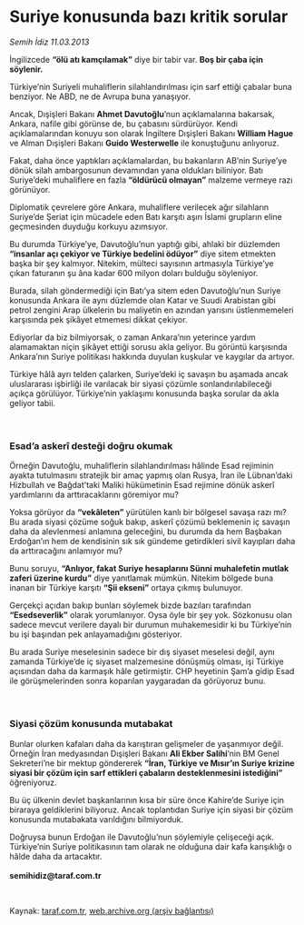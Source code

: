 # Suriye konusunda bazı kritik sorular

*Semih İdiz 11.03.2013*

<div class="yazi"><p>İngilizcede <b>“ölü atı kamçılamak”</b> diye bir tabir var. <b>Boş bir çaba için söylenir.</b> </p>
<p>Türkiye’nin Suriyeli muhaliflerin silahlandırılması için sarf ettiği çabalar buna benziyor. Ne ABD, ne de Avrupa buna yanaşıyor. </p>
<p>Ancak, Dışişleri Bakanı <b>Ahmet Davutoğlu</b>’nun açıklamalarına bakarsak, Ankara, nafile gibi görünse de, bu çabasını sürdürüyor. Kendi açıklamalarından konuyu son olarak İngiltere Dışişleri Bakanı <b>William Hague</b> ve Alman Dışişleri Bakanı <b>Guido Westerwelle</b> ile konuştuğunu anlıyoruz. </p>
<p>Fakat, daha önce yaptıkları açıklamalardan, bu bakanların AB’nin Suriye’ye dönük silah ambargosunun devamından yana oldukları biliniyor. Batı Suriye’deki muhaliflere en fazla <b>“öldürücü olmayan”</b> malzeme vermeye razı görünüyor.</p>
<p>Diplomatik çevrelere göre Ankara, muhaliflere verilecek ağır silahların Suriye’de Şeriat için mücadele eden Batı karşıtı aşırı İslami grupların eline geçmesinden duyduğu korkuyu azımsıyor. </p>
<p>Bu durumda Türkiye’ye, Davutoğlu’nun yaptığı gibi, ahlaki bir düzlemden <b>“insanlar açı çekiyor ve Türkiye bedelini ödüyor”</b> diye sitem etmekten başka bir şey kalmıyor. Nitekim, mülteci sayısının artmasıyla Türkiye’ye çıkan faturanın şu âna kadar 600 milyon doları bulduğu söyleniyor. </p>
<p>Burada, silah göndermediği için Batı’ya sitem eden Davutoğlu’nun Suriye konusunda Ankara ile aynı düzlemde olan Katar ve Suudi Arabistan gibi petrol zengini Arap ülkelerin bu maliyetin en azından yarısını üstlenmemeleri karşısında pek şikâyet etmemesi dikkat çekiyor. </p>
<p>Ediyorlar da biz bilmiyorsak, o zaman Ankara’nın yeterince yardım alamamaktan niçin şikâyet ettiği sorusu akla geliyor. Bu görüntü karşısında Ankara’nın Suriye politikası hakkında duyulan kuşkular ve kaygılar da artıyor. </p>
<p>Türkiye hâlâ ayrı telden çalarken, Suriye’deki iç savaşın bu aşamada ancak uluslararası işbirliği ile varılacak bir siyasi çözümle sonlandırılabileceği açıkça görülüyor. Türkiye’nin yaklaşımı konusunda başka sorular da akla geliyor tabii.<br/><br/><br/></p>
<h3>Esad’a askerî desteği doğru okumak</h3>
<p>Örneğin Davutoğlu, muhaliflerin silahlandırılması hâlinde Esad rejiminin ayakta tutulmasını stratejik bir amaç yapmış olan Rusya, İran ile Lübnan’daki Hizbullah ve Bağdat’taki Maliki hükümetinin Esad rejimine dönük askerî yardımlarını da arttıracaklarını göremiyor mu? </p>
<p>Yoksa görüyor da <b>“vekâleten”</b> yürütülen kanlı bir bölgesel savaşa razı mı? Bu arada siyasi çözüme soğuk bakıp, askerî çözümü beklemenin iç savaşın daha da alevlenmesi anlamına geleceğini, bu durumda da hem Başbakan Erdoğan’ın hem de kendisinin sık sık gündeme getirdikleri sivil kayıpları daha da arttıracağını anlamıyor mu? </p>
<p>Bunu soruyu, <b>“Anlıyor, fakat Suriye hesaplarını Sünni muhalefetin mutlak zaferi üzerine kurdu”</b> diye yanıtlamak mümkün. Nitekim bölgede buna inanan bir Türkiye karşıtı <b>“Şii ekseni”</b> ortaya çıkmış bulunuyor. </p>
<p>Gerçekçi açıdan bakıp bunları söylemek bizde bazıları tarafından <b>“Esedseverlik”</b> olarak yorumlanıyor. Oysa öyle bir şey yok. Sözkonusu olan sadece mevcut verilere dayalı bir durumun muhakemesidir ki bu Türkiye’nin bu işi başından pek anlayamadığını gösteriyor. </p>
<p>Bu arada Suriye meselesinin sadece bir dış siyaset meselesi değil, aynı zamanda Türkiye’de iç siyaset malzemesine dönüşmüş olması, işi Türkiye açısından daha da karmaşık hâle getirmiştir. CHP heyetinin Şam’a gidip Esad ile görüşmelerinden sonra koparılan yaygaradan da görüyoruz bunu.<br/><br/><br/></p>
<h3>Siyasi çözüm konusunda mutabakat</h3>
<p>Bunlar olurken kafaları daha da karıştıran gelişmeler de yaşanmıyor değil. Örneğin İran medyasından Dışişleri Bakanı <b>Ali Ekber Salihi</b>’nin BM Genel Sekreteri’ne bir mektup göndererek <b>“İran, Türkiye ve Mısır’ın Suriye krizine siyasi bir çözüm için sarf ettikleri çabaların desteklenmesini istediğini”</b> öğreniyoruz.</p>
<p>Bu üç ülkenin devlet başkanlarının kısa bir süre önce Kahire’de Suriye için biraraya geldiklerini biliyoruz. Ancak toplantıdan Suriye için siyasi bir çözüm konusunda mutabakata varıldığını bilmiyorduk. </p>
<p>Doğruysa bunun Erdoğan ile Davutoğlu’nun söylemiyle çelişeceği açık. Türkiye’nin Suriye politikasının tam olarak ne olduğuna dair kafa karışıklığı o hâlde daha da artacaktır.<br/><br/><b>semihidiz@taraf.com.tr</b></p>
<p> </p>
</div>

Kaynak: [taraf.com.tr](http://www.taraf.com.tr/semih-idiz/makale-suriye-konusunda-bazi-kritik-sorular.htm), [web.archive.org (arşiv bağlantısı)](http://web.archive.org/web/20130910001907/http://www.taraf.com.tr/semih-idiz/makale-suriye-konusunda-bazi-kritik-sorular.htm)
